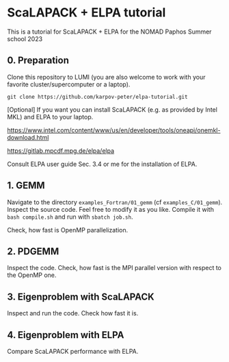 # ScaLAPACK + ELPA tutorial
This is a tutorial for ScaLAPACK + ELPA for the NOMAD Paphos Summer school 2023

## 0. Preparation

Clone this repository to LUMI (you are also welcome to work with your favorite cluster/supercomputer or a laptop).
```
git clone https://github.com/karpov-peter/elpa-tutorial.git
```

[Optional] If you want you can install ScaLAPACK (e.g. as provided by Intel MKL) and ELPA to your laptop.

https://www.intel.com/content/www/us/en/developer/tools/oneapi/onemkl-download.html

https://gitlab.mpcdf.mpg.de/elpa/elpa

Consult ELPA user guide Sec. 3.4 or me for the installation of ELPA.

## 1. GEMM

Navigate to the directory ```examples_Fortran/01_gemm``` (cf ```examples_C/01_gemm```). Inspect the source code. Feel free to modify it as you like. Compile it with `bash compile.sh` and run with `sbatch job.sh`.

Check, how fast is OpenMP parallelization.

## 2. PDGEMM

Inspect the code. Check, how fast is the MPI parallel version with respect to the OpenMP one.

## 3. Eigenproblem with ScaLAPACK

Inspect and run the code. Check how fast it is.

## 4. Eigenproblem with ELPA

Compare ScaLAPACK performance with ELPA.

